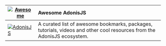 | [![Awesome](https://cdn.rawgit.com/sindresorhus/awesome/d7305f38d29fed78fa85652e3a63e154dd8e8829/media/badge.svg)](https://github.com/zgabievi/awesome-adonisjs) | Awesome AdonisJS |
| ---------------- |:-------------|
| [![AdonisJS](https://s12.postimg.org/j2uj6ytz1/Yk1_RNnb_M.jpg)](http://adonisjs.com) | A curated list of awesome bookmarks, packages, tutorials, videos and other cool resources from the AdonisJS ecosystem. |
